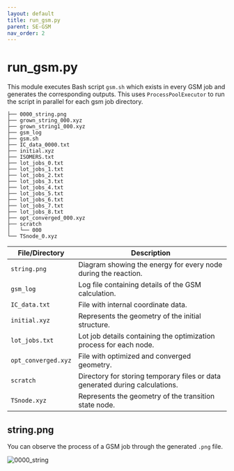 ```yaml
---
layout: default
title: run_gsm.py
parent: SE-GSM
nav_order: 2
---
```


# run_gsm.py

This module executes Bash script `gsm.sh` which exists in every GSM job and generates the corresponding outputs. This uses `ProcessPoolExecutor` to run the script in parallel for each gsm job directory.

  ```
  ├── 0000_string.png
  ├── grown_string_000.xyz
  ├── grown_string1_000.xyz
  ├── gsm_log
  ├── gsm.sh
  ├── IC_data_0000.txt
  ├── initial.xyz
  ├── ISOMERS.txt
  ├── lot_jobs_0.txt
  ├── lot_jobs_1.txt
  ├── lot_jobs_2.txt
  ├── lot_jobs_3.txt
  ├── lot_jobs_4.txt
  ├── lot_jobs_5.txt
  ├── lot_jobs_6.txt
  ├── lot_jobs_7.txt
  ├── lot_jobs_8.txt
  ├── opt_converged_000.xyz
  ├── scratch
  │   └── 000
  └── TSnode_0.xyz
  ```
| File/Directory         | Description                                                                  |
|------------------------|------------------------------------------------------------------------------|
| `string.png`           | Diagram showing the energy for every node during the reaction.               |
| `gsm_log`              | Log file containing details of the GSM calculation.                          |
| `IC_data.txt`          | File with internal coordinate data.                                          |
| `initial.xyz`          | Represents the geometry of the initial structure.                            |
| `lot_jobs.txt`         | Lot job details containing the optimization process for each node.           |
| `opt_converged.xyz`    | File with optimized and converged geometry.                                  |
| `scratch`              | Directory for storing temporary files or data generated during calculations. |
| `TSnode.xyz`           | Represents the geometry of the transition state node.                        |


## string.png

  You can observe the process of a GSM job through the generated `.png` file.

  ![0000_string](https://github.com/user-attachments/assets/bd4aab1e-9679-4b8c-ba67-412fec56b5aa)


  
